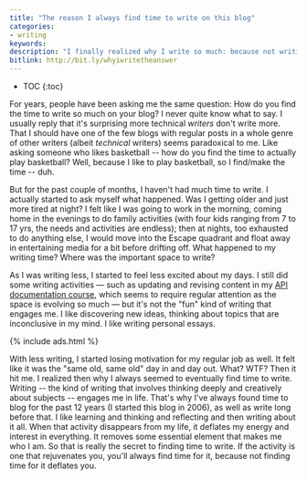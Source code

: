 ```yaml
---
title: "The reason I always find time to write on this blog"
categories:
- writing
keywords:
description: "I finally realized why I write so much: because not writing tends to be deflating."
bitlink: http://bit.ly/whyiwritetheanswer
---
```


* TOC
{:toc}

For years, people have been asking me the same question: How do you find the time to write so much on your blog? I never quite know what to say. I usually reply that it's surprising more technical *writers* don't write more. That I should have one of the few blogs with regular posts in a whole genre of other writers (albeit *technical* writers) seems paradoxical to me. Like asking someone who likes basketball -- how do you find the time to actually play basketball? Well, because I like to play basketball, so I find/make the time -- duh.

But for the past couple of months, I haven't had much time to write. I actually started to ask myself what happened. Was I getting older and just more tired at night? I felt like I was going to work in the morning, coming home in the evenings to do family activities (with four kids ranging from 7 to 17 yrs, the needs and activities are endless); then at nights, too exhausted to do anything else, I would move into the Escape quadrant and float away in entertaining media for a bit before drifting off. What happened to my writing time? Where was the important space to write?

As I was writing less, I started to feel less excited about my days. I still did some writing activities &mdash; such as updating and revising content in my [API documentation course](/learnapidoc/), which seems to require regular attention as the space is evolving so much &mdash; but it's not the "fun" kind of writing that engages me. I like discovering new ideas, thinking about topics that are inconclusive in my mind. I like writing personal essays.

{% include ads.html %}

With less writing, I started losing motivation for my regular job as well. It felt like it was the "same old, same old" day in and day out. What? WTF? Then it hit me. I realized then why I always seemed to eventually find time to write. Writing -- the kind of writing that involves thinking deeply and creatively about subjects -- engages me in life. That's why I've always found time to blog for the past 12 years (I started this blog in 2006), as well as write long before that. I like learning and thinking and reflecting and then writing about it all. When that activity disappears from my life, it deflates my energy and interest in everything. It removes some essential element that makes me who I am. So that is really the secret to finding time to write. If the activity is one that rejuvenates you, you'll always find time for it, because not finding time for it deflates you.
